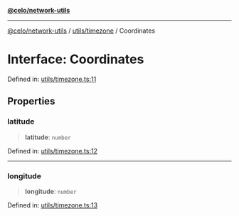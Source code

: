 [**@celo/network-utils**](../../../README.md)

***

[@celo/network-utils](../../../README.md) / [utils/timezone](../README.md) / Coordinates

# Interface: Coordinates

Defined in: [utils/timezone.ts:11](https://github.com/celo-org/developer-tooling/blob/master/packages/sdk/network-utils/src/utils/timezone.ts#L11)

## Properties

### latitude

> **latitude**: `number`

Defined in: [utils/timezone.ts:12](https://github.com/celo-org/developer-tooling/blob/master/packages/sdk/network-utils/src/utils/timezone.ts#L12)

***

### longitude

> **longitude**: `number`

Defined in: [utils/timezone.ts:13](https://github.com/celo-org/developer-tooling/blob/master/packages/sdk/network-utils/src/utils/timezone.ts#L13)
